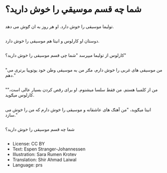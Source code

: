 # شما چه قسم موسيقي را خوش دارید؟

##
توليما موسیقی را خوش دارد. او هر روز به ان ګوش می دهد.

##
دوستان او کارلوس و انيتا هم موسیقی را خوش دارد.

##
کارلوس از توليما میپرسد "شما چی قسم موسیقی را خوش دارید؟"

##
"من موسیقی های غربی را خوش دارم، مګر من به موسیقی وطن خود يوتوپيا برتری می دهم."

##
"من از کلمبيا هستم. من فقط سلسا ميشنوم. او برای رقص کردن بسیار عالی است،" کارلوس ميګويد.

##
انيتا ميګويد، "من آهنګ های عاشقانه و موسیقی را خوش دارم که من را خوش می سازد."

##
شما چه قسم موسیقی را خوش دارید؟

##
* License: CC BY
* Text: Espen Stranger-Johannessen
* Illustration: Sara Rumen Krotev
* Translation: Shir Ahmad Laiwal
* Language: prs
